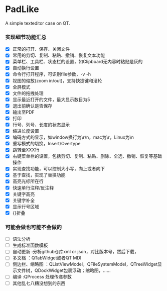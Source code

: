 # **PadLike**
A simple texteditor case on QT.

### 实现细节功能汇总
- [x] 正常的打开、保存、关闭文件
- [x] 常用的剪切、复制、粘贴、撤销、恢复文本功能
- [x] 菜单栏、工具栏、状态栏的设置，如Clipboard无内容时粘贴是灰的
- [x] 自动换行设置
- [x] 命令行打开程序，可识别file参数，-v -h
- [x] 视图的缩放(zoom in/out)，支持快捷键和滚轮
- [x] 全屏模式
- [x] 文件的拖拽处理
- [x] 显示最近打开的文件，最大显示数目为5
- [x] 退出前确认是否保存
- [x] 输出至PDF
- [x] 打印
- [x] 行号、列号、长度的状态显示
- [x] 缩进长度设置
- [x] 编码方式的显示，如window换行为\r\n，mac为\r，Linux为\n
- [x] 重写模式的切换，Insert/Overtype
- [x] 跳转至XXX行
- [x] 右键菜单栏的设置，包括剪切、复制、粘贴、删除、全选、撤销、恢复等基础操作
- [x] 实现查找功能，可以控制大小写，向上或者向下
- [x] 基于查找，实现了替换功能
- [x] 高亮光标所在行
- [x] 快速单行注释/反注释
- [x] 关键字高亮
- [x] 关键字补全
- [x] 显示行号区域
- [x] {}折叠

### 可能会做也可能不会做的
- [ ] 语法分析
- [ ] 生成标准函数模板
- [ ] 自动更新   :分析github仓库xml or json，对比版本号，然后下载，
- [ ] 多文档   ：QTabWidget或者QT MDI
- [ ] 侧边栏、缩略图   ：QListViewModel，QFileSystemModel，QTreeWidget显示文件树，QDockWidget包裹浮动；缩略图，......
- [ ] 编译    :QProcess 处理传递参数
- [ ] 其他乱七八糟没想到的东西
